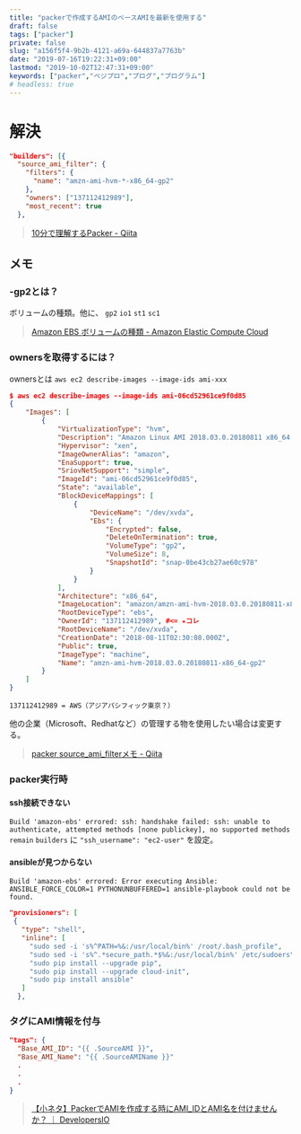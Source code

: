```yaml
---
title: "packerで作成するAMIのベースAMIを最新を使用する"
draft: false
tags: ["packer"]
private: false
slug: "a156f5f4-9b2b-4121-a69a-644837a7763b"
date: "2019-07-16T19:22:31+09:00"
lastmod: "2019-10-02T12:47:31+09:00"
keywords: ["packer","ベジプロ","プログ","プログラム"]
# headless: true
---
```


# 解決
```json
"builders": [{
  "source_ami_filter": {
    "filters": {
      "name": "amzn-ami-hvm-*-x86_64-gp2"
    },
    "owners": ["137112412989"],
    "most_recent": true
  },
```

> [10分で理解するPacker - Qiita](https://qiita.com/Chanmoro/items/38e9d5441141f340e805#1-json-%E3%83%95%E3%82%A1%E3%82%A4%E3%83%AB%E3%82%92%E4%BD%9C%E6%88%90%E3%81%99%E3%82%8B)

## メモ
### -gp2とは？
ボリュームの種類。他に、 `gp2` `io1` `st1` `sc1`
> [Amazon EBS ボリュームの種類 - Amazon Elastic Compute Cloud](https://docs.aws.amazon.com/ja_jp/AWSEC2/latest/UserGuide/EBSVolumeTypes.html)

### ownersを取得するには？
ownersとは
`aws ec2 describe-images --image-ids ami-xxx`

```json
$ aws ec2 describe-images --image-ids ami-06cd52961ce9f0d85
{
    "Images": [
        {
            "VirtualizationType": "hvm",
            "Description": "Amazon Linux AMI 2018.03.0.20180811 x86_64 HVM GP2",
            "Hypervisor": "xen",
            "ImageOwnerAlias": "amazon",
            "EnaSupport": true,
            "SriovNetSupport": "simple",
            "ImageId": "ami-06cd52961ce9f0d85",
            "State": "available",
            "BlockDeviceMappings": [
                {
                    "DeviceName": "/dev/xvda",
                    "Ebs": {
                        "Encrypted": false,
                        "DeleteOnTermination": true,
                        "VolumeType": "gp2",
                        "VolumeSize": 8,
                        "SnapshotId": "snap-0be43cb27ae60c978"
                    }
                }
            ],
            "Architecture": "x86_64",
            "ImageLocation": "amazon/amzn-ami-hvm-2018.03.0.20180811-x86_64-gp2",
            "RootDeviceType": "ebs",
            "OwnerId": "137112412989", #<= ★コレ
            "RootDeviceName": "/dev/xvda",
            "CreationDate": "2018-08-11T02:30:08.000Z",
            "Public": true,
            "ImageType": "machine",
            "Name": "amzn-ami-hvm-2018.03.0.20180811-x86_64-gp2"
        }
    ]
}
```
```!
137112412989 = AWS（アジアパシフィック東京？）
```
他の企業（Microsoft、Redhatなど）の管理する物を使用したい場合は変更する。

> [packer source_ami_filterメモ - Qiita](https://qiita.com/maruware/items/1d70b3ca2b7a9140b9a4)

### packer実行時
#### ssh接続できない
`Build 'amazon-ebs' errored: ssh: handshake failed: ssh: unable to authenticate, attempted methods [none publickey], no supported methods remain`
`builders` に `"ssh_username": "ec2-user"` を設定。

#### ansibleが見つからない
`Build 'amazon-ebs' errored: Error executing Ansible: ANSIBLE_FORCE_COLOR=1 PYTHONUNBUFFERED=1 ansible-playbook could not be found.`
```json
"provisioners": [
 {
   "type": "shell",
   "inline": [
     "sudo sed -i 's%^PATH=%&:/usr/local/bin%' /root/.bash_profile",
     "sudo sed -i 's%^.*secure_path.*$%&:/usr/local/bin%' /etc/sudoers",
     "sudo pip install --upgrade pip",
     "sudo pip install --upgrade cloud-init",
     "sudo pip install ansible"
   ]
  },
```

### タグにAMI情報を付与
```json
"tags": {
  "Base_AMI_ID": "{{ .SourceAMI }}",
  "Base_AMI_Name": "{{ .SourceAMIName }}"
  .
  .
  .
}
```

> [【小ネタ】PackerでAMIを作成する時にAMI_IDとAMI名を付けませんか？ ｜ DevelopersIO](https://dev.classmethod.jp/cloud/aws/packer_tag_ami/)
